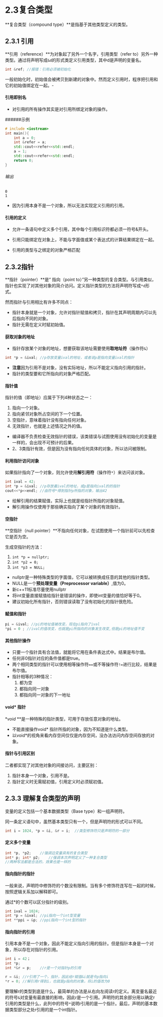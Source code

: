 # 2.3复合类型

**复合类型（compound type）**是指基于其他类型定义的类型。



## 2.3.1 引用

**引用（reference）**为对象起了另外一个名字，引用类型（refer to）另外一种类型。通过将声明写成`&d`的形式类定义引用类型，其中d是声明的变量名。

```c++
int &ref; //报错：引用必须被初始化
```

一般初始化时，初始值会被拷贝到新建的对象中。然而定义引用时，程序把引用和它的初始值绑定在一起。-

#### 引用即别名

- 对引用的所有操作其实是对引用所绑定对象的操作。

######示例

```c++
# include <iostream>
int main(){
    int a = 0;
    int &refer = a;
    std::cout<<refer<<std::endl;
    a = 1;
    std::cout<<refer<<std::endl;
    return 0;
}
```

###### 输出

```
0
1
```

- 因为引用本身不是一个对象，所以无法实现定义引用的引用。

#### 引用的定义

- 允许一条语句中定义多个引用，其中每个引用标识符都必须一符号&开头。


- 引用只能绑定在对象上，不能与字面值或某个表达式的计算结果绑定在一起。
- 引用的类型与之绑定的对象严格匹配



## 2.3.2指针

**指针（pointer）**是“ 指向（point to）”另一种类型的复合类型。与引用类似，指针也实现了对其他对象的简介访问。定义指针类型的方法将声明符写成`*d`形式。

然而指针与引用相比有许多不同点：

- 指针本身就是一个对象，允许对指针赋值和拷贝，指针在其声明周期内可以先后指向不同的对象。
- 指针无需在定义时赋初始值。

#### 获取对象的地址

- 指针存放某个对象的地址，想要获取该地址需要使用**取地址符**（操作符`&`）

```c++
int *p = &ival; //p存放变量ival的地址，或者说p是指向变量ival的指针
```

- **注意**因为引用不是对象，没有实际地址，所以不能定义指向引用的指针。
- 指针的类型要和它所指向的对象严格匹配。

#### 指针值

指针的值（即地址）应属于下列4种状态之一：

1. 指向一个对象。
2. 指向紧邻对象所占空间的下一个位置。
3. 空指针，意味着指针没有指向任何对象。
4. 无效指针，也就是上述情况之外的值。

- 编译器不负责检查无效指针的错误，该类错误与试图使用没有初始化的变量是一样的，会出现不可预计的后果。
- 2、3类指针有效，但是因为没有指向任何具体的对象，所以访问被限制。

#### 利用指针访问对象

如果指针指向了一个对象，则允许使用**解引用符**（操作符`*`）来访问该对象。

```c++
int ival = 42;
int *p = &ival;	//p存放着ival的地址，或p是指向ival的的指针
cout<<*p<<endl;	//由符号*得到指针p所指的对象，输出42
```

- 给解引用的结果赋值，实际上也就是给指针所指的对象赋值。
- 解引用操作仅使用于那些确实指向了某个对象的有效指针。

#### 空指针

**空指针（null pointer）**不指向任何对象，在试图使用一个指针前可以先检查它是否为空。

生成空指针的方法：

1. `int *p = nullptr;`
2. `int *p2 = 0;`
3. `int *p3 = NULL;`

- nullptr是一种特殊类型的字面值，它可以被转换成任意的其他的指针类型。
- NULL是一个**预处理变量（Preprocessor variable）**,值为0。
- 新c++11标准尽量使用nullptr
- 将int变量直接赋值给指针是错误的操作，即使int变量的值恰好等于0。
- 建议初始化所有指针，否则错误读取了没有初始化的指针很危险。

#### 赋值和指针

```c++
pi = &ival; //pi的地址值被改变，现在pi指向了ival
*pi = 0 ; //ival的值改变，也就是pi所指向的对象发生改变,但是pi的地址值不变
```

#### 其他指针操作

- 只要一个指针具有合法值，就能将它用在条件表达式中。结果是布尔值。
- 任何非0指针对应的条件值都是true。
- 两个相同类型的指针可以使用相等操作符`==`或不等操作符`!=`进行比较，结果是布尔值。
- 指针相等的3种情况：
  1. 都为空
  2. 都指向同一对象
  3. 都指向同一对象的下一地址

#### void* 指针

**void* **是一种特殊的指针类型，可用于存放任意对象的地址。

- 不能直接操作void* 指针所指的对象，因为不知道是什么类型。
- 以void*的视角来看内存空间仅仅是内存空间，没办法访问内存空间存放的对象。

#### 指针与引用区别

二者都实现了对其他对象的间接访问，主要区别：

1. 指针本身一个对象，引用不是。
2. 指针定义时无需赋初值，引用定义时必须赋初值。



## 2.3.3 理解复合类型的声明

变量的定义包括一个基本数据类型（Base type）和一组声明符。

同一条定义语句中，虽然基本类型只有一个，但是声明符的形式可以不同。

```c++
int i = 1024, *p = &i, &r = i;	//类型修饰符只是声明符的一部分
```

#### 定义多个变量

```c++
int *p, *p2;	//强调边变量具有的复合类型
int* p; int* p2;	//强调本次声明定义了一种复合类型
//两种写法都是合法的，效果也是一样的
```

#### 指向指针的指针

一般来说，声明符中修饰符的个数没有限制。当有多个修饰符连写在一起的时候，按照逻辑关系加以解释即可。

通过*的个数可以区分指针的级别。

```c++
int ival = 1024;
int *p = &ival;	//pi指向一个int型变量
int **ppi = &p;	//ppi指向一个int型的指针
```

#### 指向指针的引用

引用本身不是一个对象，因此不能定义指向引用的指针。但是指针本身是一个对象，所以存在对指针的引用。

```c++
int i = 42；
int *p;
int *&r = p;	//r是一个对指针p的引用

r = &i; //r引用了一个，指针，因此给r赋值&i就是令p指向i
*r = 0;	//解引用r得到i，也就是p指向的对象，将i的值改为0
```

要理解r的类型到底是什么，最简单的办法是从右向左阅读r的定义。离变量名最近的符号`&`对变量有最直接的影响，因此r是一个引用。声明符的其余部分用以确定r引用的类型是什么，此列中的符号`*`说明r引用的是一个指针。最后，声明的基本数据类型部分之处r引用的是一个int指针。